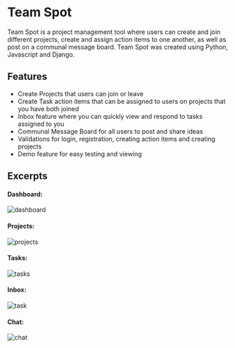 # Team Spot
Team Spot is a project management tool where users can create and join different projects, create and assign action items to one another, as well as post on a communal message board. Team Spot was created using Python, Javascript and Django.

## Features

- Create Projects that users can join or leave
- Create Task action items that can be assigned to users on projects that you have both joined
- Inbox feature where you can quickly view and respond to tasks assigned to you
- Communal Message Board for all users to post and share ideas
- Validations for login, registration, creating action items and creating projects
- Demo feature for easy testing and viewing 

## Excerpts

#### Dashboard: 
![dashboard](https://media.giphy.com/media/wcONI1CytklFhfBPMY/giphy.gif)

#### Projects: 
![projects](https://media.giphy.com/media/RZiTps9OKWtfTCAeYP/giphy.gif)

#### Tasks:
![tasks](https://media.giphy.com/media/D3OFMFUlU6QvXRlf5S/giphy.gif)

#### Inbox: 
![task](https://media.giphy.com/media/yUIvfsjeOekaWkADEm/giphy.gif)

#### Chat:
![chat](https://media.giphy.com/media/hrlZ4NWG5fwzrZ5fTa/giphy.gif)

